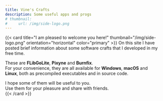 ```yaml
---
title: Vine's Crafts
description: Some useful apps and progs
# thumbnail:
#     url: /img/side-logo.png
---
```

<!-- {{< persona thumbnail="/img/side-logo.png" title="I am pleased to welcome you here!" color="success" >}}
On this site I have posted brief information about some software crafts that I developed in my free time.    

They are: __FLibGoLite__, __Pixyne__ and __Burnfix__.  
For your convenience all of them are available on __Windows__, __macOS__ and __Linux__.     

I hope some of them may be useful to you.  
Use them for your pleasure and share with friends.  
{{< /persona >}} -->

{{< card title="I am pleased to welcome you here!" thumbnail="/img/side-logo.png" orientation="horizontal" color="primary" >}}
On this site I have posted brief information about some software crafts that I developed in my free time.    

These are __FLibGoLite__, __Pixyne__ and __Burnfix__.  
For your convenience, they are all available for __Windows__, __macOS__ and __Linux__, both as precompiled executables and in source code.     

I hope some of them will be useful to you.  
Use them for your pleasure and share with friends.  
{{< /card >}}